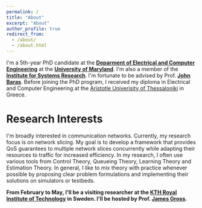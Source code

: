 ```yaml
---
permalink: /
title: "About"
excerpt: "About"
author_profile: true
redirect_from: 
  - /about/
  - /about.html
---
```


I'm a 5th-year PhD candidate at the **[Deparment of Electrical and Computer Engineering](https://ece.umd.edu/)** at the **[University of Maryland](https://umd.edu/)**. I'm also a member of the **[Institute for Systems Research](https://isr.umd.edu/)**. I'm fortunate to be advised by Prof. **[John Baras](https://ece.umd.edu/clark/faculty/357/John-S-Baras)**. Before joining the PhD program, I received my diploma in Electrical and Computer Engineering  at the [Aristotle Univerisity of Thessaloniki](https://www.auth.gr/en/university/) in Greece.

# Research Interests

I'm broadly interested in communication networks. Currently, my research focus is on network slicing. My goal is to develop a framework that provides QoS guarantees to multiple network slices concurrently while adapting their resources to traffic for increased efficiency. In my research, I often use various tools from Control Theory, Queueing Theory, Learning Theory and Estimation Theory. In general, I like to mix theory with practice whenever possible by proposing clear problem formulations and implementing their solutions on simulators or testbeds. 

**From February to May, I'll be a visiting researcher at the [KTH Royal Institute of Technology](https://www.kth.se/en) in Sweden. I'll be hosted by Prof. [James Gross](https://www.jamesgross.org/).**

